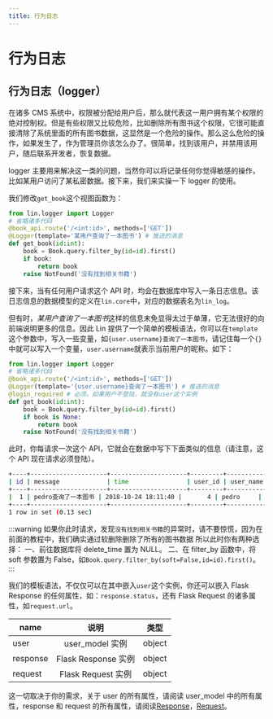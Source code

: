 ```yaml
---
title: 行为日志
---
```


# <H2Icon /> 行为日志

## 行为日志（logger）

在诸多 CMS 系统中，权限被分配给用户后，那么就代表这一用户拥有某个权限的绝对控制权。但是有些权限又比较危险，比如删除所有图书这个权限，它很可能直接清除了系统里面的所有图书数据，这显然是一个危险的操作。那么这么危险的操作，如果发生了，作为管理员你该怎么办了。很简单，找到该用户，并禁用该用户，随后联系开发者，恢复数据。

logger 主要用来解决这一类的问题，当然你可以将记录任何你觉得敏感的操作，比如某用户访问了某私密数据。接下来，我们来实操一下 logger 的使用。

我们修改`get_book`这个视图函数为：

```py
from lin.logger import Logger
# 省略诸多代码
@book_api.route('/<int:id>', methods=['GET'])
@Logger(template='某用户查询了一本图书') # 推送的消息
def get_book(id:int):
    book = Book.query.filter_by(id=id).first()
    if book: 
        return book
    raise NotFound('没有找到相关书籍')
```

接下来，当有任何用户请求这个 API 时，均会在数据库中写入一条日志信息。该日志信息的数据模型的定义在`lin.core`中，对应的数据表名为`lin_log`。

但有时，*某用户查询了一本图书*这样的信息未免显得太过于单薄，它无法很好的向前端说明更多的信息。因此 Lin 提供了一个简单的模板语法，你可以在`template`这个参数中，写入一些变量，如`{user.username}查询了一本图书`，请记住每一个`{}`中就可以写入一个变量，`user.username`就表示当前用户的昵称。如下：

```py
from lin.logger import Logger
# 省略诸多代码
@book_api.route('/<int:id>', methods=['GET'])
@Logger(template='{user.username}查询了一本图书') # 推送的消息
@login_required # 必须，如果用户不登陆，就没有user这个实例
def get_book(id:int):
    book = Book.query.filter_by(id=id).first()
    if book is None:
        return book
    raise NotFound('没有找到相关书籍')
```

此时，你每请求一次这个 API，它就会在数据中写下下面类似的信息（请注意，这个 API 现在请求必须登陆）。

```bash
+----+---------------------+---------------------+---------+-----------+-------------+--------+------------+-----------+
| id | message             | time                | user_id | user_name | status_code | method | path       | authority |
+----+---------------------+---------------------+---------+-----------+-------------+--------+------------+-----------+
|  1 | pedro查询了一本图书 | 2018-10-24 18:11:40 |       4 | pedro     |         200 | GET    | /v1/book/1 |           |
+----+---------------------+---------------------+---------+-----------+-------------+--------+------------+-----------+
1 row in set (0.13 sec)
```

:::warning
如果你此时请求，发现`没有找到相关书籍`的异常时，请不要惊慌，因为在前面的教程中，我们确实通过软删除删除了所有的图书数据
所以此时你有两种选择：
一、前往数据库将 delete_time 置为 NULL。
二、在 filter_by 函数中，将 soft 参数置为 False，如`Book.query.filter_by(soft=False,id=id).first()`。
:::

我们的模板语法，不仅仅可以在其中嵌入`user`这个实例，你还可以嵌入 Flask Response 的任何属性，如：`response.status`，还有 Flask Request 的诸多属性，如`request.url`。

| name     |        说明         |  类型  |
| -------- | :-----------------: | :----: |
| user     |   user_model 实例   | object |
| response | Flask Response 实例 | object |
| request  | Flask Request 实例  | object |

这一切取决于你的需求，关于 user 的所有属性，请阅读 user_model 中的所有属性，response 和 request 的所有属性，请阅读[Response](http://flask.pocoo.org/docs/1.0/api/#response-objects)，[Request](http://flask.pocoo.org/docs/1.0/api/#incoming-request-data)。

<!-- ## 消息推送（notify）

notify 是一种消息推送的解决方案，它基于 SSE（Server Sent Events）,关于 SSE 你可以简单的理解为它是一种类 Websocket 的通信方式，
具体细节请你阅读[MDN 官网](https://developer.mozilla.org/zh-CN/docs/Server-sent_events/EventSource)。

notify 主要用来解决服务器向前端推送消息，例如当购物小程序中，某用户配送一件商品，这是服务器向 CMS 前端推送该消息，然后管理员看到消息通知配送员配送。
接下来，我们来实操一下 notify 插件的使用。

我们再次修改`get_book`这个视图函数为：

```py
from lin.logger import Logger
from lin.notify import Notify
# 省略代码。。。
@book_api.route('/<id>', methods=['GET'])
@Logger(template='{user.username}查询了一本图书')
@Notify(template='{user.username}查询了一本图书', event='queryBook')
@login_required
def get_book(id):
    book = Book.query.filter_by(id=id).first()
    if book is None:
        raise NotFound(msg='没有找到相关书籍')
    return jsonify(book)
```

在 Notify 的构造函数中你可以传入诸多参数，其中`template`与`event`为必传，template 的用法与 Logger 的 template 用法完全一致，而 event 为当前推送事件的名称。

你可能会奇怪，为什么需要多加一个 event 参数，因为对于 CMS 来说，管理员需要决定某些用户可接受的推送消息，有一些消息只能推送到某些人。因此请开发者你谨慎使用 event 这个属性，因为有些推送消息不能让某些人知道。

接下来，当任何用户访问该 API 时，CMS 前端便可以接受到一条推送消息，关于真正的实现效果，[参考]()。 -->

<RightMenu />
